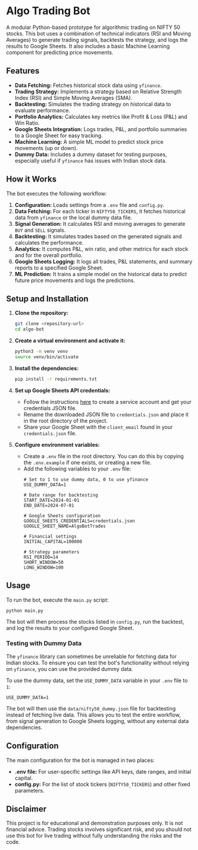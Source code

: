# Algo Trading Bot

A modular Python-based prototype for algorithmic trading on NIFTY 50 stocks. This bot uses a combination of technical indicators (RSI and Moving Averages) to generate trading signals, backtests the strategy, and logs the results to Google Sheets. It also includes a basic Machine Learning component for predicting price movements.

## Features

*   **Data Fetching:** Fetches historical stock data using `yfinance`.
*   **Trading Strategy:** Implements a strategy based on Relative Strength Index (RSI) and Simple Moving Averages (SMA).
*   **Backtesting:** Simulates the trading strategy on historical data to evaluate performance.
*   **Portfolio Analytics:** Calculates key metrics like Profit & Loss (P&L) and Win Ratio.
*   **Google Sheets Integration:** Logs trades, P&L, and portfolio summaries to a Google Sheet for easy tracking.
*   **Machine Learning:** A simple ML model to predict stock price movements (up or down).
*   **Dummy Data:** Includes a dummy dataset for testing purposes, especially useful if `yfinance` has issues with Indian stock data.

## How it Works

The bot executes the following workflow:

1.  **Configuration:** Loads settings from a `.env` file and `config.py`.
2.  **Data Fetching:** For each ticker in `NIFTY50_TICKERS`, it fetches historical data from `yfinance` or the local dummy data file.
3.  **Signal Generation:** It calculates RSI and moving averages to generate `BUY` and `SELL` signals.
4.  **Backtesting:** It simulates trades based on the generated signals and calculates the performance.
5.  **Analytics:** It computes P&L, win ratio, and other metrics for each stock and for the overall portfolio.
6.  **Google Sheets Logging:** It logs all trades, P&L statements, and summary reports to a specified Google Sheet.
7.  **ML Prediction:** It trains a simple model on the historical data to predict future price movements and logs the predictions.

## Setup and Installation

1.  **Clone the repository:**
    ```bash
    git clone <repository-url>
    cd algo-bot
    ```

2.  **Create a virtual environment and activate it:**
    ```bash
    python3 -m venv venv
    source venv/bin/activate
    ```

3.  **Install the dependencies:**
    ```bash
    pip install -r requirements.txt
    ```

4.  **Set up Google Sheets API credentials:**
    *   Follow the instructions [here](https://docs.gspread.org/en/latest/oauth2.html) to create a service account and get your credentials JSON file.
    *   Rename the downloaded JSON file to `credentials.json` and place it in the root directory of the project.
    *   Share your Google Sheet with the `client_email` found in your `credentials.json` file.

5.  **Configure environment variables:**
    *   Create a `.env` file in the root directory. You can do this by copying the `.env.example` if one exists, or creating a new file.
    *   Add the following variables to your `.env` file:
        ```
        # Set to 1 to use dummy data, 0 to use yfinance
        USE_DUMMY_DATA=1

        # Date range for backtesting
        START_DATE=2024-01-01
        END_DATE=2024-07-01

        # Google Sheets configuration
        GOOGLE_SHEETS_CREDENTIALS=credentials.json
        GOOGLE_SHEET_NAME=AlgoBotTrades

        # Financial settings
        INITIAL_CAPITAL=100000

        # Strategy parameters
        RSI_PERIOD=14
        SHORT_WINDOW=50
        LONG_WINDOW=100
        ```

## Usage

To run the bot, execute the `main.py` script:

```bash
python main.py
```

The bot will then process the stocks listed in `config.py`, run the backtest, and log the results to your configured Google Sheet.

### Testing with Dummy Data

The `yfinance` library can sometimes be unreliable for fetching data for Indian stocks. To ensure you can test the bot's functionality without relying on `yfinance`, you can use the provided dummy data.

To use the dummy data, set the `USE_DUMMY_DATA` variable in your `.env` file to `1`:

```
USE_DUMMY_DATA=1
```

The bot will then use the `data/nifty50_dummy.json` file for backtesting instead of fetching live data. This allows you to test the entire workflow, from signal generation to Google Sheets logging, without any external data dependencies.

## Configuration

The main configuration for the bot is managed in two places:

*   **.env file:** For user-specific settings like API keys, date ranges, and initial capital.
*   **config.py:** For the list of stock tickers (`NIFTY50_TICKERS`) and other fixed parameters.

## Disclaimer

This project is for educational and demonstration purposes only. It is not financial advice. Trading stocks involves significant risk, and you should not use this bot for live trading without fully understanding the risks and the code.
